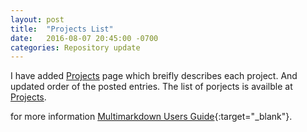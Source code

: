 ```yaml
---
layout: post
title:  "Projects List"
date:   2016-08-07 20:45:00 -0700
categories: Repository update
---
```

I have added [Projects][projcet-list] page which breifly describes each project. And updated order of the posted entries. The list of porjects is availble at [Projects][projcet-list].

for more information  [Multimarkdown Users Guide][markdown]{:target="_blank"}.

[projcet-list]: https://alirokni.github.io/projects/
[markdown]: http://fletcher.github.io/peg-multimarkdown/index